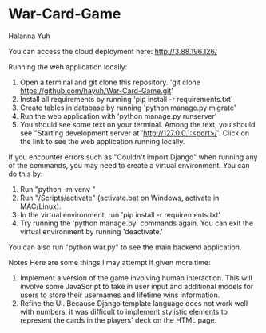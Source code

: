 # War-Card-Game
Halanna Yuh

You can access the cloud deployment here: http://3.88.196.126/

Running the web application locally:
1. Open a terminal and git clone this repository. 'git clone https://github.com/hayuh/War-Card-Game.git'
2. Install all requirements by running 'pip install -r requirements.txt'
3. Create tables in database by running 'python manage.py migrate'
4. Run the web application with 'python manage.py runserver'
5. You should see some text on your terminal. Among the text, you should see "Starting development server at 'http://127.0.0.1:<port>/'.
    Click on the link to see the web application running locally.

If you encounter errors such as "Couldn't import Django" when running any of the commands, you may need to create a virtual environment.
You can do this by:
1. Run "python -m venv <your virtual environment name>"
2. Run "<your virtual environment name>/Scripts/activate" (activate.bat on Windows, activate in MAC/Linux).
3. In the virtual environment, run 'pip install -r requirements.txt'
4. Try running the 'python manage.py' commands again.
You can exit the virtual environment by running 'deactivate.'

You can also run "python war.py" to see the main backend application.

Notes
Here are some things I may attempt if given more time:
1. Implement a version of the game involving human interaction. This will involve some JavaScript to take in user input and additional  models for users to store their usernames and lifetime wins information. 
2. Refine the UI. Because Django template language does not work well with numbers, it was difficult to implement stylistic
elements to represent the cards in the players' deck on the HTML page.
